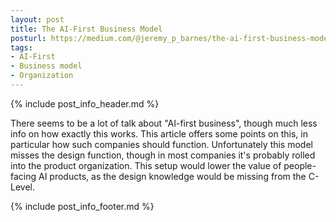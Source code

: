 ```yaml
---
layout: post
title: The AI-First Business Model
posturl: https://medium.com/@jeremy_p_barnes/the-ai-first-business-model-fcc41c069440
tags:
- AI-First
- Business model
- Organization
---
```


{% include post_info_header.md %}

There seems to be a lot of talk about "AI-first business", though much less info on how exactly this works. This article offers some points on this, in particular how such companies should function. Unfortunately this model misses the design function, though in most companies it's probably rolled into the product organization. This setup would lower the value of people-facing AI products, as the design knowledge would be missing from the C-Level.

<!--more-->{% include post_info_footer.md %}

